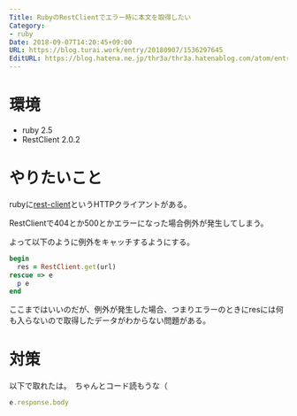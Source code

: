 ```yaml
---
Title: RubyのRestClientでエラー時に本文を取得したい
Category:
- ruby
Date: 2018-09-07T14:20:45+09:00
URL: https://blog.turai.work/entry/20180907/1536297645
EditURL: https://blog.hatena.ne.jp/thr3a/thr3a.hatenablog.com/atom/entry/10257846132622976013
---
```


# 環境

- ruby 2.5
- RestClient 2.0.2

# やりたいこと

rubyに[rest-client](https://github.com/rest-client/rest-client)というHTTPクライアントがある。

RestClientで404とか500とかエラーになった場合例外が発生してしまう。

よって以下のように例外をキャッチするようにする。

```ruby
begin
  res = RestClient.get(url)
rescue => e
  p e
end
```

ここまではいいのだが、例外が発生した場合、つまりエラーのときにresには何も入らないので取得したデータがわからない問題がある。

# 対策

以下で取れたは。　ちゃんとコード読もうな（

```ruby
e.response.body
```
